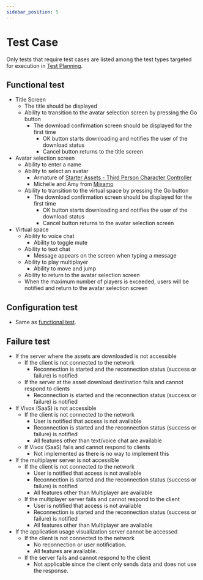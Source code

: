 ```yaml
---
sidebar_position: 5
---
```


# Test Case

Only tests that require test cases are listed among the test types targeted for execution in [Test Planning](./test-planning.md).

## Functional test

- Title Screen
  - The title should be displayed
  - Ability to transition to the avatar selection screen by pressing the Go button
    - The download confirmation screen should be displayed for the first time
      - OK button starts downloading and notifies the user of the download status
      - Cancel button returns to the title screen
- Avatar selection screen
  - Ability to enter a name
  - Ability to select an avatar
    - Armature of [Starter Assets - Third Person Character Controller](https://assetstore.unity.com/packages/essentials/starter-assets-third-person-character-controller-196526?locale=en-JP)
    - Michelle and Amy from [Mixamo](https://www.mixamo.com)
  - Ability to transition to the virtual space by pressing the Go button
    - The download confirmation screen should be displayed for the first time
      - OK button starts downloading and notifies the user of the download status
      - Cancel button returns to the avatar selection screen
- Virtual space
  - Ability to voice chat
    - Ability to toggle mute
  - Ability to text chat
    - Message appears on the screen when typing a message
  - Ability to play multiplayer
    - Ability to move and jump
  - Ability to return to the avatar selection screen
  - When the maximum number of players is exceeded, users will be notified and return to the avatar selection screen

## Configuration test

- Same as [functional test](#functional-test).

## Failure test

- If the server where the assets are downloaded is not accessible
  - If the client is not connected to the network
    - Reconnection is started and the reconnection status (success or failure) is notified
  - If the server at the asset download destination fails and cannot respond to clients
    - Reconnection is started and the reconnection status (success or failure) is notified
- If Vivox (SaaS) is not accessible
  - If the client is not connected to the network
    - User is notified that access is not available
    - Reconnection is started and the reconnection status (success or failure) is notified
    - All features other than text/voice chat are available
  - If Vivox (SaaS) fails and cannot respond to clients
    - Not implemented as there is no way to implement this
- If the multiplayer server is not accessible
  - If the client is not connected to the network
    - User is notified that access is not available
    - Reconnection is started and the reconnection status (success or failure) is notified
    - All features other than Multiplayer are available
  - If the multiplayer server fails and cannot respond to the client
    - User is notified that access is not available
    - Reconnection is started and the reconnection status (success or failure) is notified
    - All features other than Multiplayer are available
- If the application usage visualization server cannot be accessed
  - If the client is not connected to the network
    - No reconnection or user notification.
    - All features are available.
  - If the server fails and cannot respond to the client
    - Not applicable since the client only sends data and does not use the response.